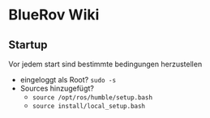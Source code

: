 # BlueRov Wiki
## Startup
Vor jedem start sind bestimmte bedingungen herzustellen
- eingeloggt als Root? `sudo -s`
- Sources hinzugefügt? 
  - `source /opt/ros/humble/setup.bash`
  - `source install/local_setup.bash` 

